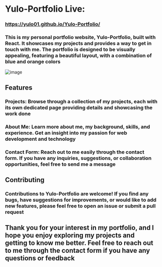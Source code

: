 # Yulo-Portfolio  Live: <h3>  https://yulo01.github.io/Yulo-Portfolio/ </h3> 

<h3>This is my personal portfolio website, Yulo-Portfolio, built with React. It showcases my projects and provides a way to get in touch with me. The portfolio is designed to be visually appealing, featuring a beautiful layout, with a combination of blue and orange colors</h3>

![image](https://github.com/yulo01/Yulo-Portfolio/assets/93291077/31d065aa-289e-4059-aab0-3c9414f6da98)


## Features

<h3> Projects: Browse through a collection of my projects, each with its own dedicated page providing details and showcasing the work done</h3>

<h3> About Me: Learn more about me, my background, skills, and experience. Get an insight into my passion for web development and technology</h3>

<h3> Contact Form: Reach out to me easily through the contact form. If you have any inquiries, suggestions, or collaboration opportunities, feel free to send me a message</h3>



## Contributing

<h3> Contributions to Yulo-Portfolio are welcome! If you find any bugs, have suggestions for improvements, or would like to add new features, please feel free to open an issue or submit a pull request</h3>



<h2> Thank you for your interest in my portfolio, and I hope you enjoy exploring my projects and getting to know me better. Feel free to reach out to me through the contact form if you have any questions or feedback<h2> 
